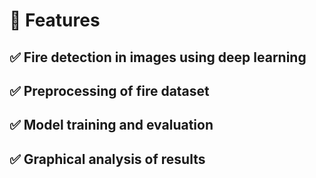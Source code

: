 # 🚀 Features
## ✅ Fire detection in images using deep learning
## ✅ Preprocessing of fire dataset 
## ✅ Model training and evaluation
## ✅ Graphical analysis of results
